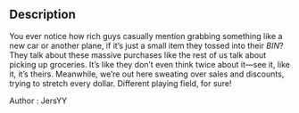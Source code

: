 ## Description
You ever notice how rich guys casually mention grabbing something like a new car or another plane, if it’s just a small item they tossed into their *BIN*? They talk about these massive purchases like the rest of us talk about picking up groceries. It’s like they don’t even think twice about it—see it, like it, it’s theirs. Meanwhile, we’re out here sweating over sales and discounts, trying to stretch every dollar. Different playing field, for sure!

Author : JersYY
